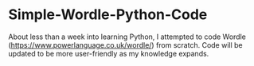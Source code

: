 # Simple-Wordle-Python-Code
About less than a week into learning Python, I attempted to code Wordle (https://www.powerlanguage.co.uk/wordle/) from scratch. Code will be updated to be more user-friendly as my knowledge expands. 
